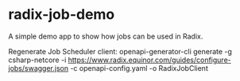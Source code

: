 # radix-job-demo

A simple demo app to show how jobs can be used in Radix.

Regenerate Job Scheduler client:
openapi-generator-cli generate -g csharp-netcore -i https://www.radix.equinor.com/guides/configure-jobs/swagger.json -c openapi-config.yaml -o RadixJobClient

